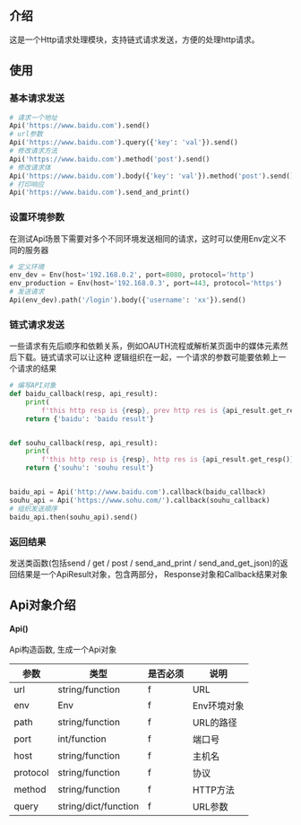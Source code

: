 ## 介绍

这是一个Http请求处理模块，支持链式请求发送，方便的处理http请求。

## 使用

### 基本请求发送

```python
# 请求一个地址
Api('https://www.baidu.com').send()
# url参数
Api('https://www.baidu.com').query({'key': 'val'}).send()
# 修改请求方法
Api('https://www.baidu.com').method('post').send()
# 修改请求体
Api('https://www.baidu.com').body({'key': 'val'}).method('post').send()
# 打印响应
Api('https://www.baidu.com').send_and_print()
```

### 设置环境参数

在测试Api场景下需要对多个不同环境发送相同的请求，这时可以使用Env定义不同的服务器

```python
# 定义环境
env_dev = Env(host='192.168.0.2', port=8080, protocol='http')
env_production = Env(host='192.168.0.3', port=443, protocol='https')
# 发送请求
Api(env_dev).path('/login').body({'username': 'xx'}).send()
```

### 链式请求发送

一些请求有先后顺序和依赖关系，例如OAUTH流程或解析某页面中的媒体元素然后下载。链式请求可以让这种
逻辑组织在一起，一个请求的参数可能要依赖上一个请求的结果

```python
# 编写API对象
def baidu_callback(resp, api_result):
    print(
        f'this http resp is {resp}, prev http res is {api_result.get_resp()}, callback result is {api_result.get_callback_result()}')
    return {'baidu': 'baidu result'}


def souhu_callback(resp, api_result):
    print(
        f'this http resp is {resp}, http res is {api_result.get_resp()}, callback result is {api_result.get_callback_result()}')
    return {'souhu': 'souhu result'}


baidu_api = Api('http://www.baidu.com').callback(baidu_callback)
souhu_api = Api('https://www.sohu.com/').callback(souhu_callback)
# 组织发送顺序
baidu_api.then(souhu_api).send()
```

### 返回结果

发送类函数(包括send / get / post / send_and_print / send_and_get_json)的返回结果是一个ApiResult对象，包含两部分，
Response对象和Callback结果对象

## Api对象介绍

#### Api()

Api构造函数, 生成一个Api对象

| 参数       | 类型                   | 是否必须 | 说明      |
|----------|----------------------|------|---------|
| url      | string/function      | f    | URL     |
| env      | Env                  | f    | Env环境对象 |
| path     | string/function      | f    | URL的路径  |
| port     | int/function         | f    | 端口号     |
| host     | string/function      | f    | 主机名     |
| protocol | string/function      | f    | 协议      |
| method   | string/function      | f    | HTTP方法  |
| query    | string/dict/function | f    | URL参数   |
